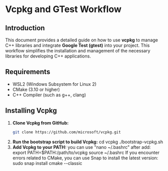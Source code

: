 # Vcpkg and GTest Workflow

## Introduction
This document provides a detailed guide on how to use **vcpkg** to manage C++ libraries and integrate **Google Test (gtest)** into your project. This workflow simplifies the installation and management of the necessary libraries for developing C++ applications.

## Requirements
- WSL2 (Windows Subsystem for Linux 2)
- CMake (3.10 or higher)
- C++ Compiler (such as g++, clang)

## Installing Vcpkg
1. **Clone Vcpkg from GitHub:**
   ```bash
   git clone https://github.com/microsoft/vcpkg.git
2. **Run the bootstrap script to build Vcpkg:**
   cd vcpkg
   ./bootstrap-vcpkg.sh
3. **Add Vcpkg to your PATH:**
   you can use "nano ~/.bashrc"
   after add:
     export PATH=$PATH:/path/to/vcpkg
     source ~/.bashrc
   If you encounter errors related to CMake, you can use Snap to install the latest version:
     sudo snap install cmake --classic
